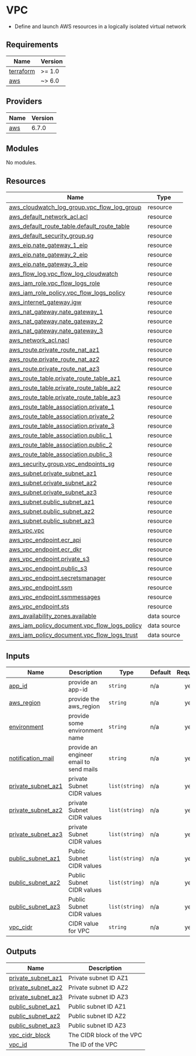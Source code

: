 # VPC

* Define and launch AWS resources in a logically isolated virtual network

<!-- BEGIN_TF_DOCS -->
## Requirements

| Name | Version |
|------|---------|
| <a name="requirement_terraform"></a> [terraform](#requirement\_terraform) | >= 1.0 |
| <a name="requirement_aws"></a> [aws](#requirement\_aws) | ~> 6.0 |

## Providers

| Name | Version |
|------|---------|
| <a name="provider_aws"></a> [aws](#provider\_aws) | 6.7.0 |

## Modules

No modules.

## Resources

| Name | Type |
|------|------|
| [aws_cloudwatch_log_group.vpc_flow_log_group](https://registry.terraform.io/providers/hashicorp/aws/latest/docs/resources/cloudwatch_log_group) | resource |
| [aws_default_network_acl.acl](https://registry.terraform.io/providers/hashicorp/aws/latest/docs/resources/default_network_acl) | resource |
| [aws_default_route_table.default_route_table](https://registry.terraform.io/providers/hashicorp/aws/latest/docs/resources/default_route_table) | resource |
| [aws_default_security_group.sg](https://registry.terraform.io/providers/hashicorp/aws/latest/docs/resources/default_security_group) | resource |
| [aws_eip.nate_gateway_1_eip](https://registry.terraform.io/providers/hashicorp/aws/latest/docs/resources/eip) | resource |
| [aws_eip.nate_gateway_2_eip](https://registry.terraform.io/providers/hashicorp/aws/latest/docs/resources/eip) | resource |
| [aws_eip.nate_gateway_3_eip](https://registry.terraform.io/providers/hashicorp/aws/latest/docs/resources/eip) | resource |
| [aws_flow_log.vpc_flow_log_cloudwatch](https://registry.terraform.io/providers/hashicorp/aws/latest/docs/resources/flow_log) | resource |
| [aws_iam_role.vpc_flow_logs_role](https://registry.terraform.io/providers/hashicorp/aws/latest/docs/resources/iam_role) | resource |
| [aws_iam_role_policy.vpc_flow_logs_policy](https://registry.terraform.io/providers/hashicorp/aws/latest/docs/resources/iam_role_policy) | resource |
| [aws_internet_gateway.igw](https://registry.terraform.io/providers/hashicorp/aws/latest/docs/resources/internet_gateway) | resource |
| [aws_nat_gateway.nate_gateway_1](https://registry.terraform.io/providers/hashicorp/aws/latest/docs/resources/nat_gateway) | resource |
| [aws_nat_gateway.nate_gateway_2](https://registry.terraform.io/providers/hashicorp/aws/latest/docs/resources/nat_gateway) | resource |
| [aws_nat_gateway.nate_gateway_3](https://registry.terraform.io/providers/hashicorp/aws/latest/docs/resources/nat_gateway) | resource |
| [aws_network_acl.nacl](https://registry.terraform.io/providers/hashicorp/aws/latest/docs/resources/network_acl) | resource |
| [aws_route.private_route_nat_az1](https://registry.terraform.io/providers/hashicorp/aws/latest/docs/resources/route) | resource |
| [aws_route.private_route_nat_az2](https://registry.terraform.io/providers/hashicorp/aws/latest/docs/resources/route) | resource |
| [aws_route.private_route_nat_az3](https://registry.terraform.io/providers/hashicorp/aws/latest/docs/resources/route) | resource |
| [aws_route_table.private_route_table_az1](https://registry.terraform.io/providers/hashicorp/aws/latest/docs/resources/route_table) | resource |
| [aws_route_table.private_route_table_az2](https://registry.terraform.io/providers/hashicorp/aws/latest/docs/resources/route_table) | resource |
| [aws_route_table.private_route_table_az3](https://registry.terraform.io/providers/hashicorp/aws/latest/docs/resources/route_table) | resource |
| [aws_route_table_association.private_1](https://registry.terraform.io/providers/hashicorp/aws/latest/docs/resources/route_table_association) | resource |
| [aws_route_table_association.private_2](https://registry.terraform.io/providers/hashicorp/aws/latest/docs/resources/route_table_association) | resource |
| [aws_route_table_association.private_3](https://registry.terraform.io/providers/hashicorp/aws/latest/docs/resources/route_table_association) | resource |
| [aws_route_table_association.public_1](https://registry.terraform.io/providers/hashicorp/aws/latest/docs/resources/route_table_association) | resource |
| [aws_route_table_association.public_2](https://registry.terraform.io/providers/hashicorp/aws/latest/docs/resources/route_table_association) | resource |
| [aws_route_table_association.public_3](https://registry.terraform.io/providers/hashicorp/aws/latest/docs/resources/route_table_association) | resource |
| [aws_security_group.vpc_endpoints_sg](https://registry.terraform.io/providers/hashicorp/aws/latest/docs/resources/security_group) | resource |
| [aws_subnet.private_subnet_az1](https://registry.terraform.io/providers/hashicorp/aws/latest/docs/resources/subnet) | resource |
| [aws_subnet.private_subnet_az2](https://registry.terraform.io/providers/hashicorp/aws/latest/docs/resources/subnet) | resource |
| [aws_subnet.private_subnet_az3](https://registry.terraform.io/providers/hashicorp/aws/latest/docs/resources/subnet) | resource |
| [aws_subnet.public_subnet_az1](https://registry.terraform.io/providers/hashicorp/aws/latest/docs/resources/subnet) | resource |
| [aws_subnet.public_subnet_az2](https://registry.terraform.io/providers/hashicorp/aws/latest/docs/resources/subnet) | resource |
| [aws_subnet.public_subnet_az3](https://registry.terraform.io/providers/hashicorp/aws/latest/docs/resources/subnet) | resource |
| [aws_vpc.vpc](https://registry.terraform.io/providers/hashicorp/aws/latest/docs/resources/vpc) | resource |
| [aws_vpc_endpoint.ecr_api](https://registry.terraform.io/providers/hashicorp/aws/latest/docs/resources/vpc_endpoint) | resource |
| [aws_vpc_endpoint.ecr_dkr](https://registry.terraform.io/providers/hashicorp/aws/latest/docs/resources/vpc_endpoint) | resource |
| [aws_vpc_endpoint.private_s3](https://registry.terraform.io/providers/hashicorp/aws/latest/docs/resources/vpc_endpoint) | resource |
| [aws_vpc_endpoint.public_s3](https://registry.terraform.io/providers/hashicorp/aws/latest/docs/resources/vpc_endpoint) | resource |
| [aws_vpc_endpoint.secretsmanager](https://registry.terraform.io/providers/hashicorp/aws/latest/docs/resources/vpc_endpoint) | resource |
| [aws_vpc_endpoint.ssm](https://registry.terraform.io/providers/hashicorp/aws/latest/docs/resources/vpc_endpoint) | resource |
| [aws_vpc_endpoint.ssmmessages](https://registry.terraform.io/providers/hashicorp/aws/latest/docs/resources/vpc_endpoint) | resource |
| [aws_vpc_endpoint.sts](https://registry.terraform.io/providers/hashicorp/aws/latest/docs/resources/vpc_endpoint) | resource |
| [aws_availability_zones.available](https://registry.terraform.io/providers/hashicorp/aws/latest/docs/data-sources/availability_zones) | data source |
| [aws_iam_policy_document.vpc_flow_logs_policy](https://registry.terraform.io/providers/hashicorp/aws/latest/docs/data-sources/iam_policy_document) | data source |
| [aws_iam_policy_document.vpc_flow_logs_trust](https://registry.terraform.io/providers/hashicorp/aws/latest/docs/data-sources/iam_policy_document) | data source |

## Inputs

| Name | Description | Type | Default | Required |
|------|-------------|------|---------|:--------:|
| <a name="input_app_id"></a> [app\_id](#input\_app\_id) | provide an app-id | `string` | n/a | yes |
| <a name="input_aws_region"></a> [aws\_region](#input\_aws\_region) | provide the aws\_region | `string` | n/a | yes |
| <a name="input_environment"></a> [environment](#input\_environment) | provide some environment name | `string` | n/a | yes |
| <a name="input_notification_mail"></a> [notification\_mail](#input\_notification\_mail) | provide an engineer email to send mails | `string` | n/a | yes |
| <a name="input_private_subnet_az1"></a> [private\_subnet\_az1](#input\_private\_subnet\_az1) | private Subnet CIDR values | `list(string)` | n/a | yes |
| <a name="input_private_subnet_az2"></a> [private\_subnet\_az2](#input\_private\_subnet\_az2) | private Subnet CIDR values | `list(string)` | n/a | yes |
| <a name="input_private_subnet_az3"></a> [private\_subnet\_az3](#input\_private\_subnet\_az3) | private Subnet CIDR values | `list(string)` | n/a | yes |
| <a name="input_public_subnet_az1"></a> [public\_subnet\_az1](#input\_public\_subnet\_az1) | Public Subnet CIDR values | `list(string)` | n/a | yes |
| <a name="input_public_subnet_az2"></a> [public\_subnet\_az2](#input\_public\_subnet\_az2) | Public Subnet CIDR values | `list(string)` | n/a | yes |
| <a name="input_public_subnet_az3"></a> [public\_subnet\_az3](#input\_public\_subnet\_az3) | Public Subnet CIDR values | `list(string)` | n/a | yes |
| <a name="input_vpc_cidr"></a> [vpc\_cidr](#input\_vpc\_cidr) | CIDR value for VPC | `string` | n/a | yes |

## Outputs

| Name | Description |
|------|-------------|
| <a name="output_private_subnet_az1"></a> [private\_subnet\_az1](#output\_private\_subnet\_az1) | Private subnet ID AZ1 |
| <a name="output_private_subnet_az2"></a> [private\_subnet\_az2](#output\_private\_subnet\_az2) | Private subnet ID AZ2 |
| <a name="output_private_subnet_az3"></a> [private\_subnet\_az3](#output\_private\_subnet\_az3) | Private subnet ID AZ3 |
| <a name="output_public_subnet_az1"></a> [public\_subnet\_az1](#output\_public\_subnet\_az1) | Public subnet ID AZ1 |
| <a name="output_public_subnet_az2"></a> [public\_subnet\_az2](#output\_public\_subnet\_az2) | Public subnet ID AZ2 |
| <a name="output_public_subnet_az3"></a> [public\_subnet\_az3](#output\_public\_subnet\_az3) | Public subnet ID AZ3 |
| <a name="output_vpc_cidr_block"></a> [vpc\_cidr\_block](#output\_vpc\_cidr\_block) | The CIDR block of the VPC |
| <a name="output_vpc_id"></a> [vpc\_id](#output\_vpc\_id) | The ID of the VPC |
<!-- END_TF_DOCS -->
